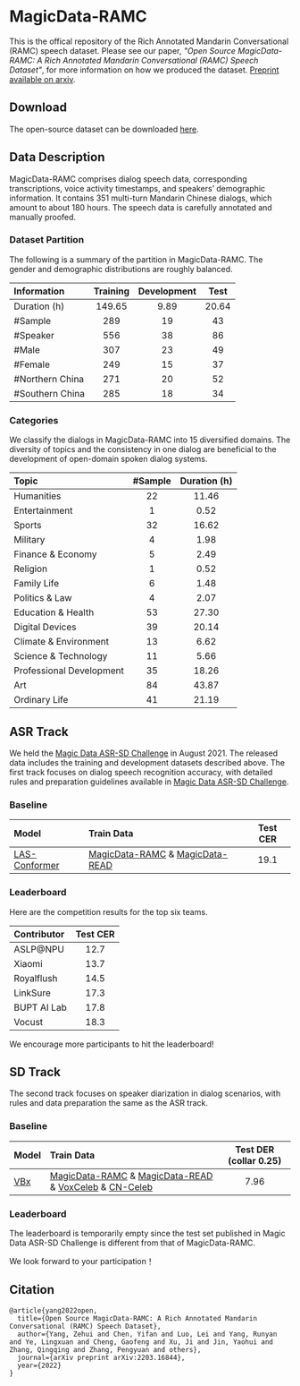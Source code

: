 # MagicData-RAMC
This is the offical repository of the Rich Annotated Mandarin Conversational (RAMC) speech dataset. Please see our paper, *"Open Source MagicData-RAMC: A Rich Annotated Mandarin Conversational (RAMC) Speech Dataset"*, for more information on how we produced the dataset. [Preprint available on arxiv](https://arxiv.org/abs/2203.16844).

## Download
The open-source dataset can be downloaded [here](https://www.magicdatatech.com/datasets/mdt2021s003-1647827542).

## Data Description
MagicData-RAMC comprises dialog speech data, corresponding transcriptions, voice activity timestamps, and speakers’ demographic information. It contains 351 multi-turn Mandarin Chinese dialogs, which amount to about 180 hours. The speech data is carefully annotated and manually proofed.

### Dataset Partition
The following is a summary of the partition in MagicData-RAMC. The gender and demographic distributions are roughly balanced.

| **Information**| **Training**     | **Development** |**Test**    |
|:---------------|:------------------:|:------------------:|:------------------:|
| Duration (h)    | 149.65 | 9.89 | 20.64 |
|#Sample | 289 | 19 | 43 |
|#Speaker | 556 | 38 | 86 |
|#Male | 307 | 23 | 49 |
|#Female | 249 | 15 | 37 |
|#Northern China | 271 | 20 | 52 |
|#Southern China | 285 | 18 | 34 |

### Categories
We classify the dialogs in MagicData-RAMC into 15 diversified domains. The diversity of topics and the consistency in one dialog are beneficial to the
development of open-domain spoken dialog systems.

| **Topic**| **#Sample**     | **Duration (h)** |
|:---------------|:------------------:|:------------------:|
|Humanities |22 |11.46|
|Entertainment |1 |0.52|
|Sports |32 |16.62|
|Military |4 |1.98|
|Finance & Economy |5 |2.49|
|Religion |1 |0.52|
|Family Life |6 |1.48|
|Politics & Law |4 |2.07|
|Education & Health |53 |27.30|
|Digital Devices |39| 20.14|
|Climate & Environment |13| 6.62|
|Science & Technology |11 |5.66|
|Professional Development |35 |18.26|
|Art |84 |43.87|
|Ordinary Life |41 |21.19|

## ASR Track
We held the [Magic Data ASR-SD Challenge](https://github.com/MagicHub-io/Magic-Data-ASR-SD-Challenge) in August 2021.
The released data includes the training and development datasets described above.
The first track focuses on dialog speech recognition accuracy, with detailed rules and preparation guidelines available in [Magic Data ASR-SD Challenge](https://github.com/MagicHub-io/Magic-Data-ASR-SD-Challenge).

### Baseline
| **Model**| **Train Data** |**Test CER**    |
|:---------------|:------------------|:------------------:|
| [LAS-Conformer](https://arxiv.org/abs/2203.16844) | [MagicData-RAMC](https://www.magicdatatech.com/datasets/mdt2021s003-1647827542) & [MagicData-READ](http://www.openslr.org/68) | 19.1 |

### Leaderboard
Here are the competition results for the top six teams.

| **Contributor**|**Test CER**    |
|:---------------|:------------------:|
| ASLP@NPU    | 12.7 |
| Xiaomi      | 13.7 |
| Royalflush  | 14.5 |
| LinkSure    | 17.3 |
| BUPT AI Lab | 17.8 |
| Vocust      | 18.3 |

We encourage more participants to hit the leaderboard!

## SD Track
The second track focuses on speaker diarization in dialog scenarios, with rules and data preparation the same as the ASR track.

### Baseline
| **Model**| **Train Data** |**Test DER (collar 0.25)**    |
|:---------------|:------------------|:------------------:|
| [VBx](https://arxiv.org/abs/2203.16844) | [MagicData-RAMC](https://www.magicdatatech.com/datasets/mdt2021s003-1647827542) & [MagicData-READ](http://www.openslr.org/68) & [VoxCeleb](http://www.openslr.org/49) & [CN-Celeb](http://www.openslr.org/82) | 7.96 |

### Leaderboard
The leaderboard is temporarily empty since the test set published in Magic Data ASR-SD Challenge is different from that of MagicData-RAMC.

We look forward to your participation！

## Citation
```bibtext
@article{yang2022open,
  title={Open Source MagicData-RAMC: A Rich Annotated Mandarin Conversational (RAMC) Speech Dataset},
  author={Yang, Zehui and Chen, Yifan and Luo, Lei and Yang, Runyan and Ye, Lingxuan and Cheng, Gaofeng and Xu, Ji and Jin, Yaohui and Zhang, Qingqing and Zhang, Pengyuan and others},
  journal={arXiv preprint arXiv:2203.16844},
  year={2022}
}
```


